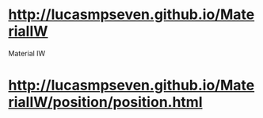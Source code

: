 # http://lucasmpseven.github.io/MaterialIW
Material IW
# http://lucasmpseven.github.io/MaterialIW/position/position.html
